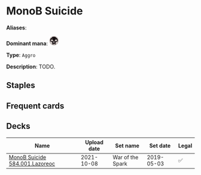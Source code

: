 # MonoB Suicide

**Aliases**: 

**Dominant mana**: <img src="../resources/images/mana/B.png" width="25"/>

**Type**: `Aggro`

**Description**: TODO.

## **Staples**



## **Frequent cards**



## **Decks**

| Name | Upload date | Set name | Set date | Legal |
| -----| ----------- | -------- | -------- | ----- |
| [MonoB Suicide 584.001.Lazoreoc](https://www.mtggoldfish.com/deck/4351098) | 2021-10-08 | War of the Spark | 2019-05-03 | ✅ |


